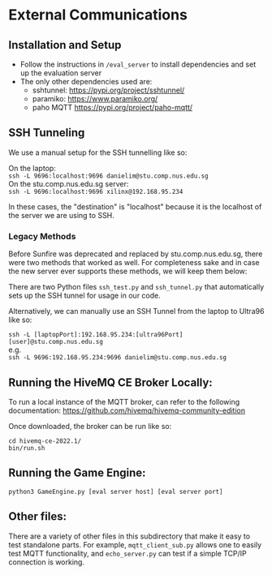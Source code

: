 # External Communications


## Installation and Setup
- Follow the instructions in `/eval_server` to install dependencies and set up the evaluation server
- The only other dependencies used are:
    - sshtunnel: https://pypi.org/project/sshtunnel/
    - paramiko: https://www.paramiko.org/
    - paho MQTT https://pypi.org/project/paho-mqtt/

## SSH Tunneling

We use a manual setup for the SSH tunnelling like so:

On the laptop: \
`ssh -L 9696:localhost:9696 danielim@stu.comp.nus.edu.sg` \
On the stu.comp.nus.edu.sg server: \
`ssh -L 9696:localhost:9696 xilinx@192.168.95.234`

In these cases, the "destination" is "localhost" because it is the localhost of the server we are using to SSH.

### Legacy Methods

Before Sunfire was deprecated and replaced by stu.comp.nus.edu.sg, there were two methods that worked as well. For completeness sake and in case the new server ever supports these methods, we will keep them below:

There are two Python files `ssh_test.py` and `ssh_tunnel.py` that automatically sets up the SSH tunnel for usage in our code. 

Alternatively, we can manually use an SSH Tunnel from the laptop to Ultra96 like so:

`ssh -L [laptopPort]:192.168.95.234:[ultra96Port] [user]@stu.comp.nus.edu.sg` \
e.g. \
`ssh -L 9696:192.168.95.234:9696 danielim@stu.comp.nus.edu.sg`


## Running the HiveMQ CE Broker Locally:
To run a local instance of the MQTT broker, can refer to the following documentation:
https://github.com/hivemq/hivemq-community-edition

Once downloaded, the broker can be run like so:
```
cd hivemq-ce-2022.1/
bin/run.sh
```

## Running the Game Engine:
`python3 GameEngine.py [eval server host] [eval server port]`

## Other files:
There are a variety of other files in this subdirectory that make it easy to test standalone parts. For example, `mqtt_client_sub.py` allows one to easily test MQTT functionality, and `echo_server.py` can test if a simple TCP/IP connection is working.